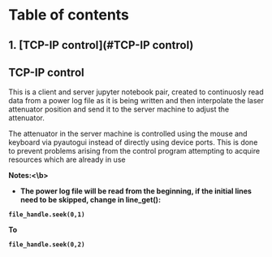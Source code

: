 # Table of contents

## 1. [TCP-IP control](#TCP-IP control)

## TCP-IP control <a name = "TCP-IP control"></a>
This is a client and server jupyter notebook pair, created to continuosly read data from a power log file as it is being
written and then interpolate the laser attenuator position and send it to the server machine to adjust the attenuator.

The attenuator in the server machine is controlled using the mouse and keyboard via pyautogui instead of directly using
device ports. This is done to prevent problems arising from the control program attempting to acquire resources which
are already in use

<b>Notes:<\b>
- The power log file will be read from the beginning, if the initial lines need to be skipped, change in line_get():
```
file_handle.seek(0,1)
```
To
```
file_handle.seek(0,2)
```